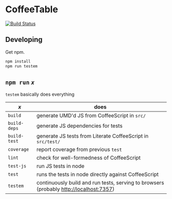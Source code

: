 # CoffeeTable
[![Build Status](https://travis-ci.org/bollwyvl/coffeetable.svg)](https://travis-ci.org/bollwyvl/coffeetable)

## Developing
Get npm.

```bash
npm install
npm run testem
```

## `npm run` _`x`_
`testem` basically does everything

|     _x_       | does                                                        |
|---------------|-------------------------------------------------------------|
| `build`       | generate UMD'd JS from CoffeeScript in `src/`               |
| `build-deps`  | generate JS dependencies for tests                          |
| `build-test`  | generate JS tests from Literate CoffeeScript in `src/test/` |
| `coverage`    | report coverage from previous `test`                        |
| `lint`        | check for well-formedness of CoffeeScript                   |
| `test-js`     | run JS tests in node                                        |
| `test`        | runs the tests in node directly against CoffeeScript        |
| `testem`      | continuously build and run tests, serving to browsers (probably [http://localhost:7357](http://localhost:7357)) |

